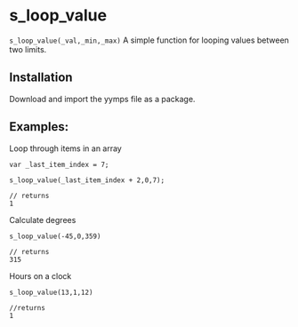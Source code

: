 # s_loop_value

`s_loop_value(_val,_min,_max)`
A simple function for looping values between two limits.

## Installation
Download and import the yymps file as a package.

## Examples:

Loop through items in an array
```gml
var _last_item_index = 7;

s_loop_value(_last_item_index + 2,0,7);

// returns
1
```

Calculate degrees

```gml
s_loop_value(-45,0,359)

// returns
315
```


Hours on a clock
```gml
s_loop_value(13,1,12)

//returns
1
```


